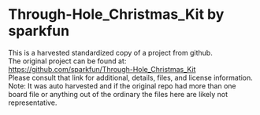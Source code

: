 
# Through-Hole_Christmas_Kit by sparkfun  
This is a harvested standardized copy of a project from github.  
The original project can be found at:  
https://github.com/sparkfun/Through-Hole_Christmas_Kit  
Please consult that link for additional, details, files, and license information.  
Note: It was auto harvested and if the original repo had more than one board file or anything out of the ordinary the files here are likely not representative.  
    